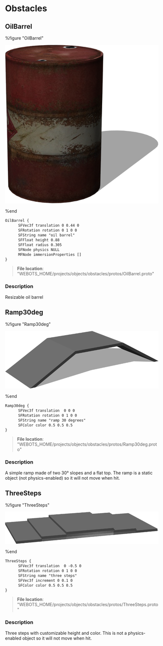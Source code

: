 # Obstacles

## OilBarrel

%figure "OilBarrel"

![OilBarrel-image](images/objects/obstacles/OilBarrel/model.png)

%end

```
OilBarrel {
      SFVec3f translation 0 0.44 0
      SFRotation rotation 0 1 0 0
      SFString name "oil barrel"
      SFFloat height 0.88
      SFFloat radius 0.305
      SFNode physics NULL
      MFNode immersionProperties []
}
```

> **File location**: "WEBOTS\_HOME/projects/objects/obstacles/protos/OilBarrel.proto"

### Description

Resizable oil barrel

## Ramp30deg

%figure "Ramp30deg"

![Ramp30deg-image](images/objects/obstacles/Ramp30deg/model.png)

%end

```
Ramp30deg {
      SFVec3f translation  0 0 0
      SFRotation rotation 0 1 0 0
      SFString name "ramp 30 degrees"
      SFColor color 0.5 0.5 0.5
}
```

> **File location**: "WEBOTS\_HOME/projects/objects/obstacles/protos/Ramp30deg.proto"

### Description

A simple ramp made of two 30° slopes and a flat top.
The ramp is a static object (not physics-enabled) so it will not move when hit.

## ThreeSteps

%figure "ThreeSteps"

![ThreeSteps-image](images/objects/obstacles/ThreeSteps/model.png)

%end

```
ThreeSteps {
      SFVec3f translation  0 -0.5 0
      SFRotation rotation 0 1 0 0
      SFString name "three steps"
      SFVec3f increment 0 0.1 0
      SFColor color 0.5 0.5 0.5
}
```

> **File location**: "WEBOTS\_HOME/projects/objects/obstacles/protos/ThreeSteps.proto"

### Description

Three steps with customizable height and color.
This is not a physics-enabled object so it will not move when hit.

